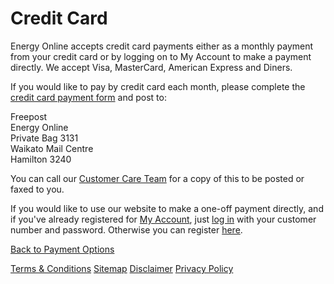 # Credit Card
Energy Online accepts credit card payments either as a monthly payment from your credit card or by logging on to My Account to make a payment directly. We accept Visa, MasterCard, American Express and Diners.

If you would like to pay by credit card each month, please complete the [credit card payment form](https://www.energyonline.co.nz/Portals/0/Forms/Direct_Debit_by_Credit_Card.pdf) and post to:

Freepost  
Energy Online  
Private Bag 3131  
Waikato Mail Centre  
Hamilton 3240

You can call our [Customer Care Team](https://www.energyonline.co.nz/Default.aspx?tabid=66) for a copy of this to be posted or faxed to you.

If you would like to use our website to make a one-off payment directly, and if you've already registered for [My Account](https://www.energyonline.co.nz/Default.aspx?tabid=204), just [log in](https://www.energyonline.co.nz/Default.aspx?tabid=77) with your customer number and password. Otherwise you can register [here](https://www.energyonline.co.nz/Default.aspx?tabid=77&controltype=1&m=403).

[Back to Payment Options](http://www.energyonline.co.nz/business/business_faqs/business_faqs_-_payment_options)



[Terms & Conditions](http://www.energyonline.co.nz/terms)
[Sitemap](http://www.energyonline.co.nz/home/site_map)
[Disclaimer](http://www.energyonline.co.nz/home/site_map/disclaimer)
[Privacy Policy](http://www.energyonline.co.nz/home/site_map/privacy_policy)
